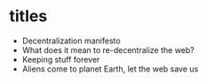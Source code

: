 # titles

- Decentralization manifesto
- What does it mean to re-decentralize the web?
- Keeping stuff forever
- Aliens come to planet Earth, let the web save us
